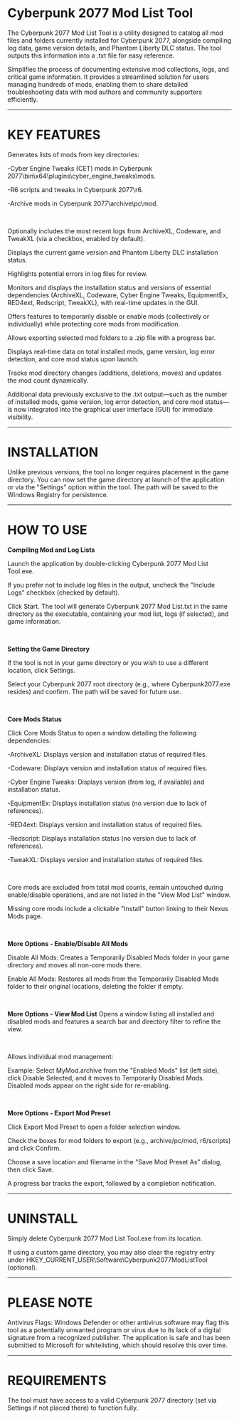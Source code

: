 # Cyberpunk 2077 Mod List Tool

The Cyberpunk 2077 Mod List Tool is a utility designed to catalog all mod files and folders currently installed for Cyberpunk 2077, alongside compiling log data, game version details, and Phantom Liberty DLC status. The tool outputs this information into a .txt file for easy reference.

Simplifies the process of documenting extensive mod collections, logs, and critical game information. It provides a streamlined solution for users managing hundreds of mods, enabling them to share detailed troubleshooting data with mod authors and community supporters efficiently.

_______________________________________________________________________________________________________________________________________________________________________________________________________________________________________________________________________________________________________________________________________________________________________________

# KEY FEATURES

Generates lists of mods from key directories:

-Cyber Engine Tweaks (CET) mods in Cyberpunk 2077\bin\x64\plugins\cyber_engine_tweaks\mods.

-R6 scripts and tweaks in Cyberpunk 2077\r6.

-Archive mods in Cyberpunk 2077\archive\pc\mod.

<br />

Optionally includes the most recent logs from ArchiveXL, Codeware, and TweakXL (via a checkbox, enabled by default).

Displays the current game version and Phantom Liberty DLC installation status.

Highlights potential errors in log files for review.

Monitors and displays the installation status and versions of essential dependencies (ArchiveXL, Codeware, Cyber Engine Tweaks, EquipmentEx, RED4ext, Redscript, TweakXL), with real-time updates in the GUI.

Offers features to temporarily disable or enable mods (collectively or individually) while protecting core mods from modification.

Allows exporting selected mod folders to a .zip file with a progress bar.

Displays real-time data on total installed mods, game version, log error detection, and core mod status upon launch.

Tracks mod directory changes (additions, deletions, moves) and updates the mod count dynamically.

Additional data previously exclusive to the .txt output—such as the number of installed mods, game version, log error detection, and core mod status—is now integrated into the graphical user interface (GUI) for immediate visibility.

_______________________________________________________________________________________________________________________________________________________________________________________________________________________________________________________________________________________________________________________________________________________________________________

# INSTALLATION

Unlike previous versions, the tool no longer requires placement in the game directory. You can now set the game directory at launch of the application or via the "Settings" option within the tool. The path will be saved to the Windows Registry for persistence.

_______________________________________________________________________________________________________________________________________________________________________________________________________________________________________________________________________________________________________________________________________________________________________________

# HOW TO USE

**Compiling Mod and Log Lists**

Launch the application by double-clicking Cyberpunk 2077 Mod List Tool.exe.

If you prefer not to include log files in the output, uncheck the "Include Logs" checkbox (checked by default).

Click Start. The tool will generate Cyberpunk 2077 Mod List.txt in the same directory as the executable, containing your mod list, logs (if selected), and game information.

<br />

**Setting the Game Directory**

If the tool is not in your game directory or you wish to use a different location, click Settings.

Select your Cyberpunk 2077 root directory (e.g., where Cyberpunk2077.exe resides) and confirm. The path will be saved for future use.

<br />

**Core Mods Status**

Click Core Mods Status to open a window detailing the following dependencies:

-ArchiveXL: Displays version and installation status of required files.

-Codeware: Displays version and installation status of required files.

-Cyber Engine Tweaks: Displays version (from log, if available) and installation status.

-EquipmentEx: Displays installation status (no version due to lack of references).

-RED4ext: Displays version and installation status of required files.

-Redscript: Displays installation status (no version due to lack of references).

-TweakXL: Displays version and installation status of required files.

<br />

Core mods are excluded from total mod counts, remain untouched during enable/disable operations, and are not listed in the "View Mod List" window.

Missing core mods include a clickable "Install" button linking to their Nexus Mods page.

<br />

**More Options - Enable/Disable All Mods**

Disable All Mods: 
Creates a Temporarily Disabled Mods folder in your game directory and moves all non-core mods there.

Enable All Mods: 
Restores all mods from the Temporarily Disabled Mods folder to their original locations, deleting the folder if empty.

<br />

**More Options - View Mod List**
Opens a window listing all installed and disabled mods and features a search bar and directory filter to refine the view.

<br />

Allows individual mod management:

Example: Select MyMod.archive from the "Enabled Mods" list (left side), click Disable Selected, and it moves to Temporarily Disabled Mods. Disabled mods appear on the right side for re-enabling.

<br />

**More Options - Export Mod Preset** 

Click Export Mod Preset to open a folder selection window.

Check the boxes for mod folders to export (e.g., archive/pc/mod, r6/scripts) and click Confirm.

Choose a save location and filename in the "Save Mod Preset As" dialog, then click Save.

A progress bar tracks the export, followed by a completion notification.

_______________________________________________________________________________________________________________________________________________________________________________________________________________________________________________________________________________________________________________________________________________________________________________

# UNINSTALL

Simply delete Cyberpunk 2077 Mod List Tool.exe from its location. 

If using a custom game directory, you may also clear the registry entry under HKEY_CURRENT_USER\Software\Cyberpunk2077ModListTool (optional).

_______________________________________________________________________________________________________________________________________________________________________________________________________________________________________________________________________________________________________________________________________________________________________________

# PLEASE NOTE

Antivirus Flags: Windows Defender or other antivirus software may flag this tool as a potentially unwanted program or virus due to its lack of a digital signature from a recognized publisher. The application is safe and has been submitted to Microsoft for whitelisting, which should resolve this over time.

_______________________________________________________________________________________________________________________________________________________________________________________________________________________________________________________________________________________________________________________________________________________________________________

# REQUIREMENTS

The tool must have access to a valid Cyberpunk 2077 directory (set via Settings if not placed there) to function fully.
